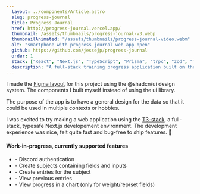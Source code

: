 ```yaml
---
  layout: ../components/Article.astro
  slug: progress-journal
  title: Progress Journal
  href: http://progress-journal.vercel.app/
  thumbnail: /assets/thumbnails/progress-journal-v3.webp
  thumbnailAnimated: "/assets/thumbnails/progress-journal-video.webm"
  alt: "smartphone with progress journal web app open"
  github: https://github.com/jessejp/progress-journal
  order: 1
  stack: ["React", "Next.js", "TypeScript", "Prisma", "trpc", "zod", "TailwindCSS", "React Hook Form", "Recharts", "Figma"]
  description: "A full-stack training progress application built on the T3-stack."
---
```


I made the <a class="text-brandMain" href="https://www.figma.com/file/PVcrJV05Z5n0GSwusOl4jN/Progress-Journal---%40shadcn%2Fui?type=design&node-id=103-985&mode=design" target="_blank">Figma layout</a> for this project using the @shadcn/ui design system. The components I built myself instead of using the ui library.

The purpose of the app is to have a general design for the data so that it could be used in multiple contexts or hobbies.

I was excited to try making a web application using the <a class="text-brandMain" href="https://create.t3.gg/" target="_blank">T3-stack</a>, a full-stack, typesafe Next.js developement environment. The development experience was nice, felt quite fast and bug-free to ship features. 🙂

<h4 class="text-3xl">Work-in-progress, currently supported features</h4>
<ul>
<li>- Discord authentication</li>
<li>- Create subjects containing fields and inputs</li>
<li>- Create entries for the subject</li>
<li>- View previous entries</li>
<li>- View progress in a chart (only for weight/rep/set fields)</li>
</ul>
